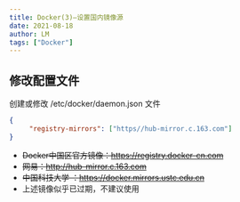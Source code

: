```yaml
---
title: Docker(3)—设置国内镜像源
date: 2021-08-18
author: LM
tags: ["Docker"]
---
```


## 修改配置文件

创建或修改 /etc/docker/daemon.json 文件

```json
{
     "registry-mirrors": ["https//hub-mirror.c.163.com"]
}
```

- ~~Docker中国区官方镜像：https://registry.docker-cn.com~~
- ~~网易：http://hub-mirror.c.163.com~~
- ~~中国科技大学 ：https://docker.mirrors.ustc.edu.cn~~
- 上述镜像似乎已过期，不建议使用

